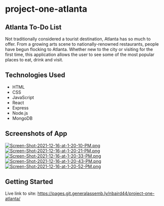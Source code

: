# project-one-atlanta

## Atlanta To-Do List 
Not traditionally considered a tourist destination, Atlanta has so much to offer. From a growing arts scene to nationally-renowned restaurants, people have begun flocking to Atlanta. Whether new to the city or visiting for the first time, this application allows the user to see some of the most popular places to eat, drink and visit. 

## Technologies Used 
- HTML
- CSS
- JavaScript 
- React
- Express
- Node.js
- MongoDB

## Screenshots of App 
[![Screen-Shot-2021-12-16-at-1-20-10-PM.png](https://i.postimg.cc/3NsF0VrH/Screen-Shot-2021-12-16-at-1-20-10-PM.png)](https://postimg.cc/fSv96H0H)
[![Screen-Shot-2021-12-16-at-1-20-21-PM.png](https://i.postimg.cc/2SfgPXQJ/Screen-Shot-2021-12-16-at-1-20-21-PM.png)](https://postimg.cc/3dnLG1bC)
[![Screen-Shot-2021-12-16-at-1-20-33-PM.png](https://i.postimg.cc/hPmHZqdT/Screen-Shot-2021-12-16-at-1-20-33-PM.png)](https://postimg.cc/JG16tvKz)
[![Screen-Shot-2021-12-16-at-1-20-43-PM.png](https://i.postimg.cc/y6tMTNk7/Screen-Shot-2021-12-16-at-1-20-43-PM.png)](https://postimg.cc/qgcDJ4sF)
[![Screen-Shot-2021-12-16-at-1-20-52-PM.png](https://i.postimg.cc/dVmgvmn0/Screen-Shot-2021-12-16-at-1-20-52-PM.png)](https://postimg.cc/Wdz5wZBR)



## Getting Started
Live link to site: https://pages.git.generalassemb.ly/nbaird44/project-one-atlanta/

